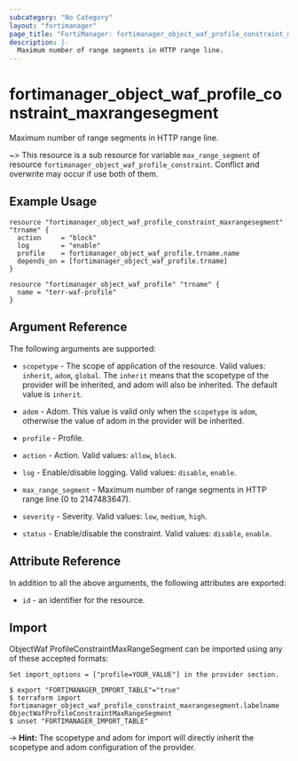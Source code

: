 ```yaml
---
subcategory: "No Category"
layout: "fortimanager"
page_title: "FortiManager: fortimanager_object_waf_profile_constraint_maxrangesegment"
description: |-
  Maximum number of range segments in HTTP range line.
---
```


# fortimanager_object_waf_profile_constraint_maxrangesegment
Maximum number of range segments in HTTP range line.

~> This resource is a sub resource for variable `max_range_segment` of resource `fortimanager_object_waf_profile_constraint`. Conflict and overwrite may occur if use both of them.



## Example Usage

```hcl
resource "fortimanager_object_waf_profile_constraint_maxrangesegment" "trname" {
  action     = "block"
  log        = "enable"
  profile    = fortimanager_object_waf_profile.trname.name
  depends_on = [fortimanager_object_waf_profile.trname]
}

resource "fortimanager_object_waf_profile" "trname" {
  name = "terr-waf-profile"
}
```

## Argument Reference


The following arguments are supported:

* `scopetype` - The scope of application of the resource. Valid values: `inherit`, `adom`, `global`. The `inherit` means that the scopetype of the provider will be inherited, and adom will also be inherited. The default value is `inherit`.
* `adom` - Adom. This value is valid only when the `scopetype` is `adom`, otherwise the value of adom in the provider will be inherited.
* `profile` - Profile.

* `action` - Action. Valid values: `allow`, `block`.

* `log` - Enable/disable logging. Valid values: `disable`, `enable`.

* `max_range_segment` - Maximum number of range segments in HTTP range line (0 to 2147483647).
* `severity` - Severity. Valid values: `low`, `medium`, `high`.

* `status` - Enable/disable the constraint. Valid values: `disable`, `enable`.



## Attribute Reference

In addition to all the above arguments, the following attributes are exported:
* `id` - an identifier for the resource.

## Import

ObjectWaf ProfileConstraintMaxRangeSegment can be imported using any of these accepted formats:
```
Set import_options = ["profile=YOUR_VALUE"] in the provider section.

$ export "FORTIMANAGER_IMPORT_TABLE"="true"
$ terraform import fortimanager_object_waf_profile_constraint_maxrangesegment.labelname ObjectWafProfileConstraintMaxRangeSegment
$ unset "FORTIMANAGER_IMPORT_TABLE"
```
-> **Hint:** The scopetype and adom for import will directly inherit the scopetype and adom configuration of the provider.
